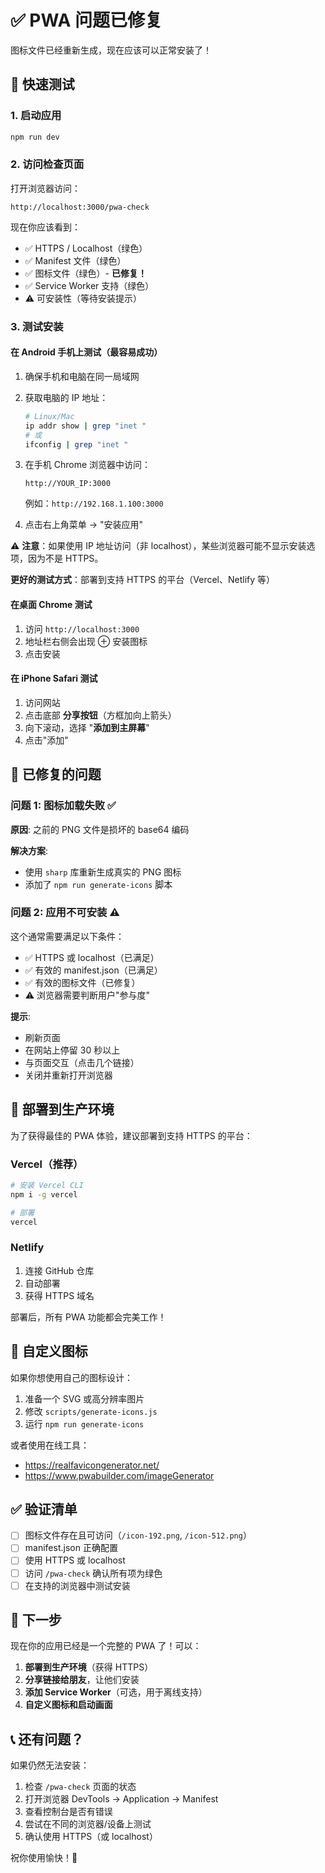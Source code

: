 # ✅ PWA 问题已修复

图标文件已经重新生成，现在应该可以正常安装了！

## 🎯 快速测试

### 1. 启动应用
```bash
npm run dev
```

### 2. 访问检查页面
打开浏览器访问：
```
http://localhost:3000/pwa-check
```

现在你应该看到：
- ✅ HTTPS / Localhost（绿色）
- ✅ Manifest 文件（绿色）
- ✅ 图标文件（绿色）- **已修复！**
- ✅ Service Worker 支持（绿色）
- ⚠️ 可安装性（等待安装提示）

### 3. 测试安装

#### 在 Android 手机上测试（最容易成功）

1. 确保手机和电脑在同一局域网
2. 获取电脑的 IP 地址：
   ```bash
   # Linux/Mac
   ip addr show | grep "inet "
   # 或
   ifconfig | grep "inet "
   ```

3. 在手机 Chrome 浏览器中访问：
   ```
   http://YOUR_IP:3000
   ```
   例如：`http://192.168.1.100:3000`

4. 点击右上角菜单 → "安装应用"

⚠️ **注意**：如果使用 IP 地址访问（非 localhost），某些浏览器可能不显示安装选项，因为不是 HTTPS。

**更好的测试方式**：部署到支持 HTTPS 的平台（Vercel、Netlify 等）

#### 在桌面 Chrome 测试

1. 访问 `http://localhost:3000`
2. 地址栏右侧会出现 ⊕ 安装图标
3. 点击安装

#### 在 iPhone Safari 测试

1. 访问网站
2. 点击底部 **分享按钮**（方框加向上箭头）
3. 向下滚动，选择 "**添加到主屏幕**"
4. 点击"添加"

## 🔧 已修复的问题

### 问题 1: 图标加载失败 ✅
**原因**: 之前的 PNG 文件是损坏的 base64 编码

**解决方案**:
- 使用 `sharp` 库重新生成真实的 PNG 图标
- 添加了 `npm run generate-icons` 脚本

### 问题 2: 应用不可安装 ⚠️
这个通常需要满足以下条件：
- ✅ HTTPS 或 localhost（已满足）
- ✅ 有效的 manifest.json（已满足）
- ✅ 有效的图标文件（已修复）
- ⚠️ 浏览器需要判断用户"参与度"

**提示**:
- 刷新页面
- 在网站上停留 30 秒以上
- 与页面交互（点击几个链接）
- 关闭并重新打开浏览器

## 📱 部署到生产环境

为了获得最佳的 PWA 体验，建议部署到支持 HTTPS 的平台：

### Vercel（推荐）
```bash
# 安装 Vercel CLI
npm i -g vercel

# 部署
vercel
```

### Netlify
1. 连接 GitHub 仓库
2. 自动部署
3. 获得 HTTPS 域名

部署后，所有 PWA 功能都会完美工作！

## 🎨 自定义图标

如果你想使用自己的图标设计：

1. 准备一个 SVG 或高分辨率图片
2. 修改 `scripts/generate-icons.js`
3. 运行 `npm run generate-icons`

或者使用在线工具：
- https://realfavicongenerator.net/
- https://www.pwabuilder.com/imageGenerator

## ✅ 验证清单

- [ ] 图标文件存在且可访问（`/icon-192.png`, `/icon-512.png`）
- [ ] manifest.json 正确配置
- [ ] 使用 HTTPS 或 localhost
- [ ] 访问 `/pwa-check` 确认所有项为绿色
- [ ] 在支持的浏览器中测试安装

## 🚀 下一步

现在你的应用已经是一个完整的 PWA 了！可以：

1. **部署到生产环境**（获得 HTTPS）
2. **分享链接给朋友**，让他们安装
3. **添加 Service Worker**（可选，用于离线支持）
4. **自定义图标和启动画面**

## 📞 还有问题？

如果仍然无法安装：

1. 检查 `/pwa-check` 页面的状态
2. 打开浏览器 DevTools → Application → Manifest
3. 查看控制台是否有错误
4. 尝试在不同的浏览器/设备上测试
5. 确认使用 HTTPS（或 localhost）

祝你使用愉快！🎉
